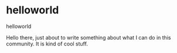 # helloworld

helloworld

Hello there, just about to write something about what I can do in this community. It is kind of cool stuff.
